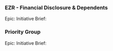 
### EZR - Financial Disclosure & Dependents
Epic:
Initiative Brief:

### Priority Group 
Epic:
Initiative Brief:
